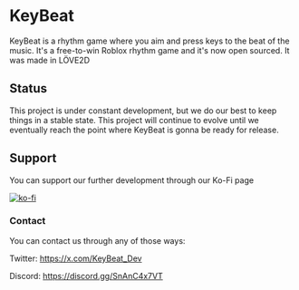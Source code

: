 # KeyBeat

KeyBeat is a rhythm game where you aim and press keys to the beat of the music. It's a free-to-win Roblox rhythm game and it's now open sourced. It was made in LÖVE2D

## Status

This project is under constant development, but we do our best to keep things in a stable state. This project will continue to evolve until we eventually reach the point where KeyBeat is gonna be ready for release.

## Support
You can support our further development through our Ko-Fi page

[![ko-fi](https://ko-fi.com/img/githubbutton_sm.svg)](https://ko-fi.com/M4M5XFVTB)

### Contact
You can contact us through any of those ways:

Twitter: https://x.com/KeyBeat_Dev

Discord: https://discord.gg/SnAnC4x7VT

